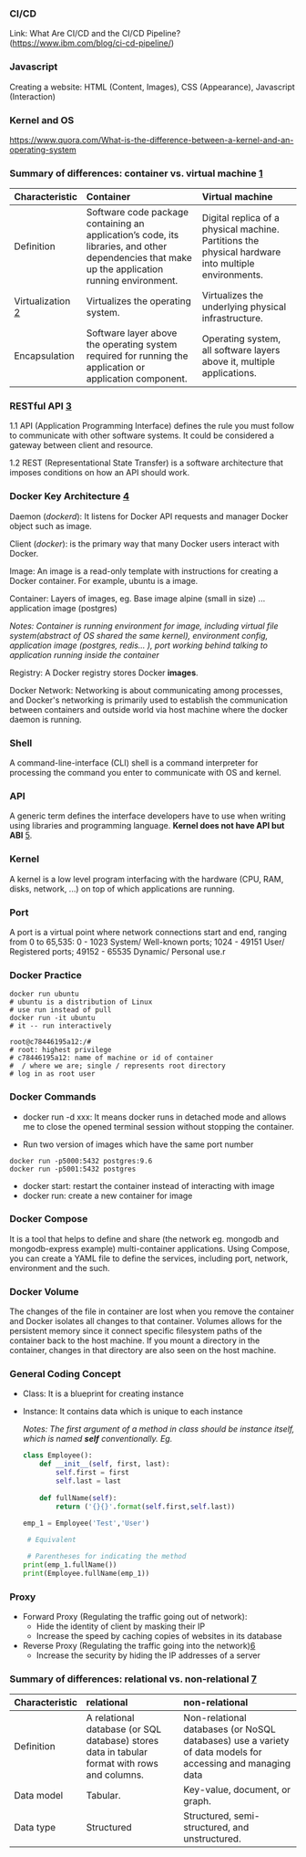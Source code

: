### CI/CD
Link: What Are CI/CD and the CI/CD Pipeline? (https://www.ibm.com/blog/ci-cd-pipeline/)

### Javascript
Creating a website: HTML (Content, Images), CSS (Appearance), Javascript (Interaction)

### Kernel and OS
https://www.quora.com/What-is-the-difference-between-a-kernel-and-an-operating-system

### Summary of differences: container vs. virtual machine [1]

| Characteristic| Container| Virtual machine|
| :---        |    :----   |      :--- |
| Definition  |    Software code package containing an application’s code, its libraries, and other dependencies that make up the application running environment.|Digital replica of a physical machine. Partitions the physical hardware into multiple environments. |
| Virtualization [2]    | Virtualizes the operating system.       | Virtualizes the underlying physical infrastructure.   |
| Encapsulation   | Software layer above the operating system required for running the application or application component.        | Operating system, all software layers above it, multiple applications.      |

[1]:(https://aws.amazon.com/compare/the-difference-between-containers-and-virtual-machines/).https://www.atlassian.com/microservices/cloud-computing/containers-vs-vms 


[2]: https://www.redhat.com/en/topics/virtualization/what-is-virtualization

### RESTful API [3]
1.1 API (Application Programming Interface) defines the rule you must follow to communicate with other software systems. It could be considered a gateway between client and resource.

1.2 REST (Representational State Transfer) is a software architecture that imposes conditions on how an API should work.

[3]: https://aws.amazon.com/what-is/restful-api/

### Docker Key Architecture [4]
Daemon (*dockerd*): It listens for Docker API requests and manager Docker object such as image.

Client (*docker*): is the primary way that many Docker users interact with Docker. 

Image: An image is a read-only template with instructions for creating a Docker container. For example, ubuntu is a image.

Container: Layers of images, eg. Base image alpine (small in size) ... application image (postgres)

*Notes: Container is running environment for image, including virtual file system(abstract of OS shared the same kernel), environment config, application image (postgres, redis...  ), port working behind talking to application running inside the container* 

Registry: A Docker registry stores Docker **images**.

Docker Network: Networking is about communicating among processes, and Docker's networking is primarily used to establish the communication between containers and outside world via host machine where the docker daemon is running.   

[4]: https://docs.docker.com/get-started/overview/

### Shell
A command-line-interface (CLI) shell is a command interpreter for processing the command you enter to communicate with OS and kernel.

### API
A generic term defines the interface developers have to use when writing using libraries and programming language. **Kernel does not have API but ABI** [5].

### Kernel 
A kernel is a low level program interfacing with the hardware (CPU, RAM, disks, network, ...) on top of which applications are running.

[5]: https://stackoverflow.com/questions/12132260/what-is-the-difference-between-shell-kernel-and-api

### Port
A port is a virtual point where network connections start and end, ranging from 0 to 65,535: 0 - 1023 System/ Well-known ports; 1024 - 49151 User/ Registered ports; 49152 - 65535 Dynamic/ Personal use.r  

### Docker Practice
```Docker
docker run ubuntu 
# ubuntu is a distribution of Linux 
# use run instead of pull
docker run -it ubuntu
# it -- run interactively

root@c78446195a12:/# 
# root: highest privilege 
# c78446195a12: name of machine or id of container
#  / where we are; single / represents root directory  
# log in as root user 
```

### Docker Commands
- docker run -d xxx: It means docker runs in detached mode and allows me to close the opened terminal session without stopping the container. 

- Run two version of images which have the same port number

```Docker
docker run -p5000:5432 postgres:9.6
docker run -p5001:5432 postgres
```
 - docker start: restart the container instead of interacting with image 
 - docker run: create a new container for image 
  
### Docker Compose
It is a tool that helps to define and share (the network eg. mongodb and mongodb-express example) multi-container applications. Using Compose, you can create a YAML file to define the services, including port, network, environment and the such.

### Docker Volume 
The changes of the file in container are lost when you remove the container and Docker isolates all changes to that container. Volumes allows for the persistent memory since it connect specific filesystem paths of the container back to the host machine. If you mount a directory in the container, changes in that directory are also seen on the host machine.  
  
### General Coding Concept
- Class: It is a blueprint for creating instance
- Instance: It contains data which is unique to each instance
   
    *Notes: The first argument of a method in class should be instance itself, which is named **self** conventionally. Eg.*
    ```Python
    class Employee():
        def __init__(self, first, last):
            self.first = first
            self.last = last
        
        def fullName(self):
            return ('{}{}'.format(self.first,self.last))
    
    emp_1 = Employee('Test','User')
     
     # Equivalent

     # Parentheses for indicating the method 
    print(emp_1.fullName())
    print(Employee.fullName(emp_1))
    ```

### Proxy
- Forward Proxy (Regulating the traffic going out of network):
    - Hide the identity of client by masking their IP
    - Increase the speed by caching copies of websites in its database
- Reverse Proxy (Regulating the traffic going into the network)[6]
    -  Increase the security by hiding the IP addresses of a server

[6]:https://www.youtube.com/watch?v=RXXRguaHZs0
  

### Summary of differences: relational vs. non-relational  [7]

| Characteristic| relational | non-relational |
| :---        |    :----   |      :--- |
| Definition  |    A relational database (or SQL database) stores data in tabular format with rows and columns.|Non-relational databases (or NoSQL databases) use a variety of data models for accessing and managing data |
| Data model    | Tabular.       | Key-value, document, or graph.   |
| Data type   | Structured   | Structured, semi-structured, and unstructured.      |


[7]: https://aws.amazon.com/compare/the-difference-between-relational-and-non-relational-databases/